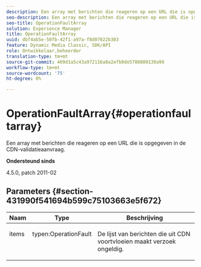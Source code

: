 ```yaml
---
description: Een array met berichten die reageren op een URL die is opgegeven in de CDN-validatieaanvraag.
seo-description: Een array met berichten die reageren op een URL die is opgegeven in de CDN-validatieaanvraag.
seo-title: OperationFaultArray
solution: Experience Manager
title: OperationFaultArray
uuid: dbf4ab5e-50fb-42f1-a97a-f8d07022b303
feature: Dynamic Media Classic, SDK/API
role: Ontwikkelaar,beheerder
translation-type: tm+mt
source-git-commit: 469d1a5c43a972116a8a2efb0de5708800130a99
workflow-type: tm+mt
source-wordcount: '75'
ht-degree: 0%

---
```



# OperationFaultArray{#operationfaultarray}

Een array met berichten die reageren op een URL die is opgegeven in de CDN-validatieaanvraag.

**Ondersteund sinds**

4.5.0, patch 2011-02

## Parameters {#section-431990f541694b599c75103663e5f672}

<table id="table_C8AEAC1759E144499557ECEBDAF740B9"> 
 <thead> 
  <tr> 
   <th class="entry"> <b> Naam</b> </th> 
   <th class="entry"> <b> Type</b> </th> 
   <th class="entry"> <b> Beschrijving</b> </th> 
  </tr> 
 </thead>
 <tbody> 
  <tr valign="top"> 
   <td> <p> <span class="codeph"> <span class="varname"> items</span> </span> </p> </td> 
   <td> <p> <span class="codeph"> typen:OperationFault</span> </p> </td> 
   <td> <p> De lijst van berichten die uit CDN voortvloeien maakt verzoek ongeldig. </p> </td> 
  </tr> 
 </tbody> 
</table>

